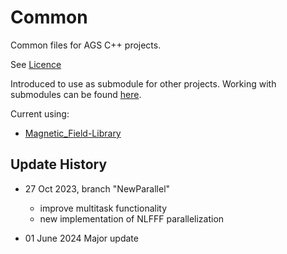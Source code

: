 # Common
Common files for AGS C++ projects.

See [Licence](https://github.com/Alexey-Stupishin/Common/blob/master/LICENCE.md)

Introduced to use as submodule for other projects. Working with submodules can be found [here](https://git-scm.com/book/en/v2/Git-Tools-Submodules).

Current using:
* [Magnetic_Field-Library](https://github.com/Alexey-Stupishin/Magnetic-Field_Library)

## Update History
* 27 Oct 2023, branch "NewParallel"
	* improve multitask functionality
	* new implementation of NLFFF parallelization 

* 01 June 2024 Major update
